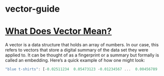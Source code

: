 # vector-guide

# [What Does Vector Mean?](https://www.couchbase.com/blog/what-is-vector-search/)
A vector is a data structure that holds an array of numbers. In our case, this refers to vectors that store a digital summary of the data set they were applied to. It can be thought of as a fingerprint or a summary but formally is called an embedding. Here’s a quick example of how one might look:

```javascript
"blue t-shirts": [-0.02511234  0.05473123 -0.01234567 ...  0.00456789  0.03345678 -0.00789012]
```

